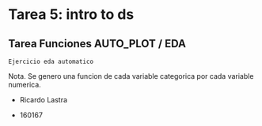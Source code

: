 # Tarea 5: __intro to ds__
## Tarea Funciones AUTO_PLOT / EDA

`Ejercicio eda automatico`

Nota. Se genero una funcion de cada variable categorica por cada variable numerica.

* Ricardo Lastra 

* 160167

